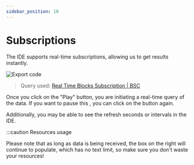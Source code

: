 ```yaml
---
sidebar_position: 10
---
```


# Subscriptions

The IDE supports real-time subscriptions, allowing us to get results instantly.

![Export code](/img/ide/ide_subscription.gif)

> Query used: [Real Time Blocks Subscription | BSC](https://graphql.bitquery.io/ide/Real-Time-Blocks-Subscription--BSC)

Once you click on the "Play" button, you are initiating a real-time query of the data. If you want to pause this , you can click on the button again. 

Additionally, you may be able to see the refresh seconds or intervals in the IDE.

:::caution Resources usage

Please note that as long as data is being received, the box on the right will continue to populate, which has no text limit, so make sure you don't waste your resources!
